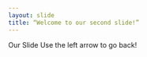 ```yaml
---
layout: slide
title: “Welcome to our second slide!”
---
```

Our Slide
Use the left arrow to go back!

